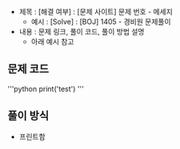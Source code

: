 - 제목 : [해결 여부] : [문제 사이트] 문제 번호 - 메세지
    - 예시 : [Solve] : [BOJ] 1405 - 경비원 문제풀이
- 내용 : 문제 링크, 풀이 코드, 풀이 방법 설명
    - 아래 예시 참고

## 문제 코드
'''python
print('test')
'''

## 풀이 방식
- 프린트함